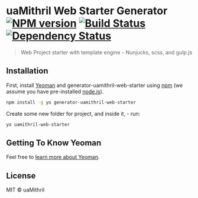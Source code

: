 # uaMithril Web Starter Generator [![NPM version][npm-image]][npm-url] [![Build Status][travis-image]][travis-url] [![Dependency Status][daviddm-image]][daviddm-url]
> Web Project starter with template engine - Nunjucks, scss, and gulp.js

## Installation

First, install [Yeoman](http://yeoman.io) and generator-uamithril-web-starter using [npm](https://www.npmjs.com/) (we assume you have pre-installed [node.js](https://nodejs.org/)).

```bash
npm install -g yo generator-uamithril-web-starter
```

Create some new folder for project, and inside it, - run:

```bash
yo uamithril-web-starter
```

## Getting To Know Yeoman


Feel free to [learn more about Yeoman](http://yeoman.io/).

## License

MIT © uaMithril


[npm-image]: https://badge.fury.io/js/generator-uamithril-web-starter.svg
[npm-url]: https://npmjs.org/package/generator-uamithril-web-starter
[travis-image]: https://travis-ci.org/uamithril/generator-uamithril-web-starter.svg?branch=master
[travis-url]: https://travis-ci.org/uamithril/generator-uamithril-web-starter
[daviddm-image]: https://david-dm.org/uamithril/generator-uamithril-web-starter/master.svg?theme=shields.io
[daviddm-url]: https://david-dm.org/uamithril/generator-uamithril-web-starter/master
